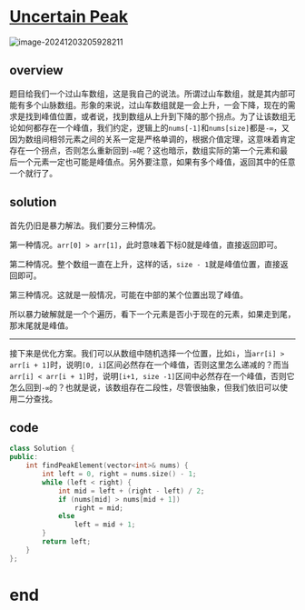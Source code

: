 # [Uncertain Peak](https://leetcode.cn/problems/find-peak-element)

![image-20241203205928211](https://md-wind.oss-cn-nanjing.aliyuncs.com/md/202412032059317.png)

## overview

题目给我们一个过山车数组，这是我自己的说法。所谓过山车数组，就是其内部可能有多个山脉数组。形象的来说，过山车数组就是一会上升，一会下降，现在的需求是找到峰值位置，或者说，找到数组从上升到下降的那个拐点。为了让该数组无论如何都存在一个峰值，我们约定，逻辑上的`nums[-1]`和`nums[size]`都是`-∞`，又因为数组间相邻元素之间的关系一定是严格单调的，根据介值定理，这意味着肯定存在一个拐点，否则怎么重新回到`-∞`呢？这也暗示，数组实际的第一个元素和最后一个元素一定也可能是峰值点。另外要注意，如果有多个峰值，返回其中的任意一个就行了。

## solution

首先仍旧是暴力解法。我们要分三种情况。

第一种情况。`arr[0] > arr[1]`，此时意味着下标0就是峰值，直接返回即可。

第二种情况。整个数组一直在上升，这样的话，`size - 1`就是峰值位置，直接返回即可。

第三种情况。这就是一般情况，可能在中部的某个位置出现了峰值。

所以暴力破解就是一个个遍历，看下一个元素是否小于现在的元素，如果走到尾，那末尾就是峰值。

---------

接下来是优化方案。我们可以从数组中随机选择一个位置，比如`i`，当`arr[i] > arr[i + 1]`时，说明`[0, i]`区间必然存在一个峰值，否则这里怎么递减的？而当`arr[i] < arr[i + 1]`时，说明`[i+1, size -1]`区间中必然存在一个峰值，否则它怎么回到`-∞`的？也就是说，该数组存在二段性，尽管很抽象，但我们依旧可以使用二分查找。

## code
```cpp
class Solution {
public:
    int findPeakElement(vector<int>& nums) {
        int left = 0, right = nums.size() - 1;
        while (left < right) {
            int mid = left + (right - left) / 2;
            if (nums[mid] > nums[mid + 1])
                right = mid;
            else
                left = mid + 1;
        }
        return left;
    }
};
```
# end